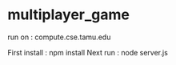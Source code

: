 # multiplayer_game
run on : compute.cse.tamu.edu

First install : npm install 
Next run : node server.js 

